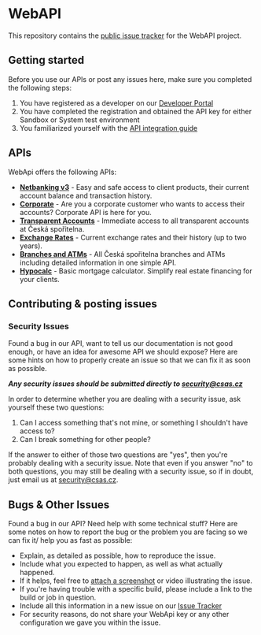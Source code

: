 # WebAPI
This repository contains the [public issue tracker](https://github.com/Ceskasporitelna/WebAPI/issues) for the WebAPI project.

## Getting started

Before you use our APIs or post any issues here, make sure you completed the following steps:

1. You have registered as a developer on our [Developer Portal](https://developers.csas.cz)
1. You have completed the registration and obtained the API key for either Sandbox or System test environment
1. You familiarized yourself with the [API integration guide](https://github.com/Ceskasporitelna/WebAPI/wiki/The-integration-of-API-in-the-CS)

## APIs

WebApi offers the following APIs:

* **[Netbanking v3](https://developers.csas.cz/docs/netbanking-v3)** - Easy and safe access to client products, their current account balance and transaction history.
* **[Corporate](https://developers.csas.cz/docs/corporate-v1)** - Are you a corporate customer who wants to access their accounts? Corporate API is here for you.
* **[Transparent Accounts](https://developers.csas.cz/docs/transparent-account)** - Immediate access to all transparent accounts at Česká spořitelna.
* **[Exchange Rates](https://developers.csas.cz/docs/exchange-rates)** - Current exchange rates and their history (up to two years).
* **[Branches and ATMs](https://developers.csas.cz/docs/places-v1)** - All Česká spořitelna branches and ATMs including detailed information in one simple API.
* **[Hypocalc](https://developers.csas.cz/docs/hypocalc)** - Basic mortgage calculator. Simplify real estate financing for your clients.


## Contributing & posting issues

### Security Issues

Found a bug in our API, want to tell us our documentation is not good enough, or have an idea for awesome API we should expose? Here are some hints on how to properly create an issue so that we can fix it as soon as possible.

***Any security issues should be submitted directly to
<security@csas.cz>***

In order to determine whether you are dealing with a security issue, ask
yourself these two questions:

1. Can I access something that's not mine, or something I shouldn't have access
   to? 
2. Can I break something for other people?

If the answer to either of those two questions are "yes", then you're probably
dealing with a security issue. Note that even if you answer "no" to both
questions, you may still be dealing with a security issue, so if in doubt,
just email us at <security@csas.cz>.

## Bugs & Other Issues

Found a bug in our API? Need help with some technical stuff? Here are some notes on how to report the bug or the problem you are facing so we can fix it/ help you as fast as possible:

- Explain, as detailed as possible, how to reproduce the issue.
- Include what you expected to happen, as well as what actually happened.
- If it helps, feel free to [attach a
  screenshot](https://github.com/blog/1347-issue-attachments) or video
  illustrating the issue.
- If you're having trouble with a specific build, please include a link to the
  build or job in question.
- Include all this information in a new issue on our [Issue Tracker](https://github.com/Ceskasporitelna/WebAPI/issues)
- For security reasons, do not share your WebApi key or any other configuration we gave you within the issue.


